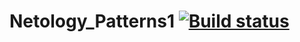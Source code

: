 # Netology_Patterns1 [![Build status](https://ci.appveyor.com/api/projects/status/0n2oyxj0v11r3ga3?svg=true)](https://ci.appveyor.com/project/Ishukov/netology-patterns1)
